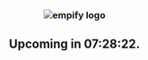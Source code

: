 <h3 align="center"><img src="https://user-images.githubusercontent.com/104152235/180992808-fc5c758b-d0a8-4953-90b6-239d27f2e830.png" alt="empify logo"></h3>
<h2 align="center">Upcoming in 07:28:22.</h2>
